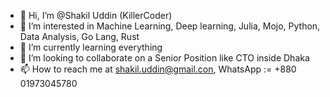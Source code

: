 - 👋 Hi, I’m @Shakil Uddin (KillerCoder)
- 👀 I’m interested in Machine Learning, Deep learning, Julia, Mojo, Python, Data Analysis, Go Lang, Rust
- 🌱 I’m currently learning everything
- 💞️ I’m looking to collaborate on a Senior Position like CTO inside Dhaka
- 📫 How to reach me at shakil.uddin@gmail.con, WhatsApp := +880 01973045780

<!---
ShakilDeep/ShakilDeep is a ✨ special ✨ repository because its `README.md` (this file) appears on your GitHub profile.
You can click the Preview link to take a look at your changes.
--->
